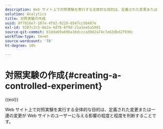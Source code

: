 ```yaml
---
description: Web サイト上で対照実験を実行する全体的な目的は、定義された変更または一連の変更が Web サイトのユーザーに与える影響の程度と程度を判断することです。
solution: Analytics
title: 対照実験の作成
uuid: 0f7016e7-187e-4fd2-9228-0547cc5b487e
exl-id: 9287c2c5-8e2a-4d78-8f9d-21a3ee5a5081
source-git-commit: b1dda69a606a16dccca30d2a74c7e63dbd27936c
workflow-type: tm+mt
source-wordcount: '78'
ht-degree: 10%

---
```


# 対照実験の作成{#creating-a-controlled-experiment}

{{eol}}

Web サイト上で対照実験を実行する全体的な目的は、定義された変更または一連の変更が Web サイトのユーザーに与える影響の程度と程度を判断することです。
